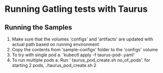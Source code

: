 # Running Gatling tests with Taurus

Running the Samples
-------------------
1. Make sure that the volumes 'configs' and 'artifacts' are updated with actual path  based on running environment
2. Copy the contents from 'sample-configs' folder to the 'configs' volume 
3. To try with single pod 
    a. 'kubectl apply -f taurus-pod-.yaml' 
4. To run multiple pods 
    a. Run ' taurus_pod_create.sh no_of_pods'.  for starting 2 pods, ./taurus_pod_create.sh 2